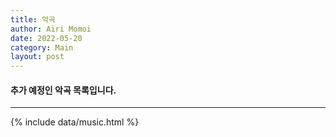 ```yaml
---
title: 악곡
author: Airi Momoi
date: 2022-05-20
category: Main
layout: post
---
```


#### 추가 예정인 악곡 목록입니다.

---

{% include data/music.html %}